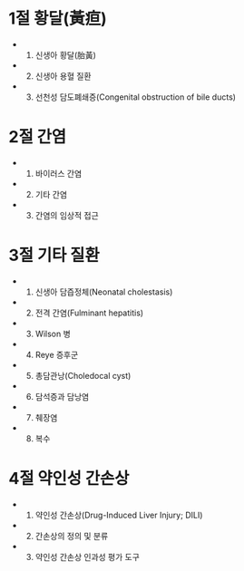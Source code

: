 # 1절 황달(黃疸)
- 1. 신생아 황달(胎黃)
- 2. 신생아 용혈 질환
- 3. 선천성 담도폐쇄증(Congenital obstruction of bile ducts)
# 2절 간염
- 1. 바이러스 간염
- 2. 기타 간염
- 3. 간염의 임상적 접근
# 3절 기타 질환
- 1. 신생아 담즙정체(Neonatal cholestasis)
- 2. 전격 간염(Fulminant hepatitis)
- 3. Wilson 병
- 4. Reye 증후군
- 5. 총담관낭(Choledocal cyst)
- 6. 담석증과 담낭염
- 7. 췌장염
- 8. 복수
# 4절 약인성 간손상
- 1. 약인성 간손상(Drug-Induced Liver Injury; DILI)
- 2. 간손상의 정의 및 분류
- 3. 약인성 간손상 인과성 평가 도구
